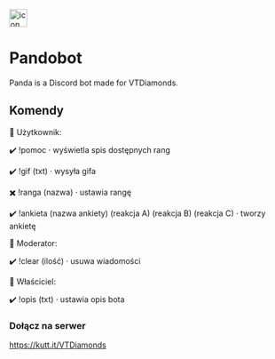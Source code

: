 <img src="https://i.imgur.com/oPklqrq.png" alt="icon" style="width: 32px;"/>

# Pandobot
Panda is a Discord bot made for VTDiamonds.

## Komendy

🔷 Użytkownik:

✔️ !pomoc · wyświetla spis dostępnych rang

✔️ !gif (txt) · wysyła gifa

✖️ !ranga (nazwa) · ustawia rangę

✔️ !ankieta (nazwa ankiety) (reakcja A) (reakcja B) (reakcja C) · tworzy ankietę

🔷 Moderator:

✔️ !clear (ilość) · usuwa wiadomości

🔷 Właściciel:

✔️ !opis (txt) · ustawia opis bota

### Dołącz na serwer
https://kutt.it/VTDiamonds
